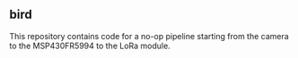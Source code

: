 ## bird

This repository contains code for a no-op pipeline starting from the camera to the MSP430FR5994 to the LoRa module.
